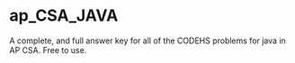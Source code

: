 # ap_CSA_JAVA
A complete, and full answer key for all of the CODEHS problems for java in AP CSA. Free to use. 
